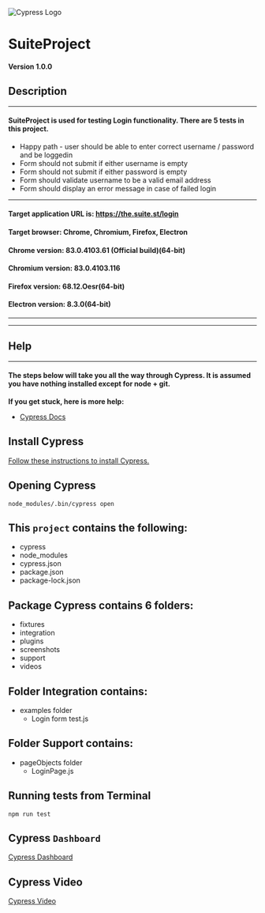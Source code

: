 ![Cypress Logo](https://www.cypress.io/static/cypress-io-logo-social-share-8fb8a1db3cdc0b289fad927694ecb415.png)
# SuiteProject

#### Version 1.0.0

## Description
---
#### SuiteProject is used for testing Login functionality. There are 5 tests in this project.
* Happy path - user should be able to enter correct username / password and be loggedin
* Form should not submit if either username is empty
* Form should not submit if either password is empty
* Form should validate username to be a valid email address
* Form should display an error message in case of failed login
---
#### Target application URL is: https://the.suite.st/login
#### Target browser: Chrome, Chromium, Firefox, Electron
#### Chrome version: 83.0.4103.61 (Official build)(64-bit)
#### Chromium version: 83.0.4103.116 
#### Firefox version: 68.12.Oesr(64-bit)
#### Electron version: 8.3.0(64-bit)
---
---
## Help
---

#### The steps below will take you all the way through Cypress. It is assumed you have nothing installed except for node + git.

**If you get stuck, here is more help:**

* [Cypress Docs](https://docs.cypress.io/guides/overview/why-cypress.html#Running-tests "Cypress documentation")

## Install Cypress

[Follow these instructions to install Cypress.](https://docs.cypress.io/guides/getting-started/installing-cypress.html#System-requirements "Installing Cypress")

## Opening Cypress

`node_modules/.bin/cypress open`


## This `project` contains the following:
* cypress
* node_modules
* cypress.json
* package.json
* package-lock.json

## Package Cypress contains 6 folders:
* fixtures
* integration
* plugins
* screenshots
* support
* videos   

## Folder Integration contains:
* examples folder
    * Login form test.js


## Folder Support contains:
* pageObjects folder
    * LoginPage.js
    
## Running tests from Terminal

`npm run test`

## Cypress `Dashboard`
[Cypress Dashboard](https://dashboard.cypress.io/projects/n74fah/runs/1/specs)

## Cypress Video
[Cypress Video](https://dashboard.cypress.io/projects/n74fah/runs/1/specs/5bd44684-6cf7-4bd1-bce1-f86ffeeec4da/video)

